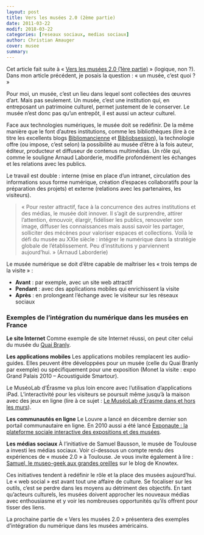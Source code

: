 ```yaml
---
layout: post
title: Vers les musées 2.0 (2ème partie)
date: 2011-03-22
modif: 2018-03-22
categories: [reseaux sociaux, medias sociaux]
author: Christian Amauger
cover: musee
summary:
---
```


Cet article fait suite à « [Vers les musées 2.0 (1ère partie)](vers-les-musees-2-0-1ere-partie.html "Vers les musées 2.0 (1ère partie)") » (logique, non ?). Dans mon article précédent, je posais la question : « un musée, c’est quoi ? »

Pour moi, un musée, c’est un lieu dans lequel sont collectées des œuvres d’art. Mais pas seulement. Un musée, c’est une institution qui, en entreposant un patrimoine culturel, permet justement de le conserver. Le musée n’est donc pas qu’un entrepôt, il est aussi un acteur culturel.

Face aux technologies numériques, le musée doit se redéfinir. De la même manière que le font d’autres institutions, comme les bibliothèques (lire à ce titre les excellents blogs [Bibliomancienne](http://bibliomancienne.wordpress.com/) et [Bibliobsession](http://www.bibliobsession.net/)), la technologie offre (ou impose, c’est selon) la possibilité au musée d’être à la fois auteur, éditeur, producteur et diffuseur de contenus multimédias. Un rôle qui, comme le souligne Arnaud Laborderie, modifie profondément les échanges et les relations avec les publics.

Le travail est double : interne (mise en place d’un intranet, circulation des informations sous forme numérique, création d’espaces collaboratifs pour la préparation des projets) et externe (relations avec les partenaires, les visiteurs).

> « Pour rester attractif, face à la concurrence des autres institutions et des médias, le musée doit innover. Il s’agit de surprendre, attirer l’attention, émouvoir, élargir, fidéliser les publics, renouveler son image, diffuser les connaissances mais aussi savoir les partager, solliciter des mécènes pour valoriser espaces et collections. Voilà le défi du musée au XXIe siècle : intégrer le numérique dans la stratégie globale de l’établissement. Peu d’institutions y parviennent aujourd’hui. » (Arnaud Laborderie)

Le musée numérique se doit d’être capable de maîtriser les « trois temps de la visite » :
- **Avant** : par exemple, avec un site web attractif
- **Pendant** : avec des applications mobiles qui enrichissent la visite
- **Après** : en prolongeant l’échange avec le visiteur sur les réseaux sociaux

### Exemples de l’intégration du numérique dans les musées en France

**Le site Internet**
Comme exemple de site Internet réussi, on peut citer celui du musée du [Quai Branly](http://www.quaibranly.fr/).

**Les applications mobiles**
Les applications mobiles remplacent les audio-guides. Elles peuvent être développées pour un musée (celle du Quai Branly par exemple) ou spécifiquement pour une exposition (Monet la visite : expo Grand Palais 2010 – Acoustiguide Smartour).

Le MuséoLab d’Érasme va plus loin encore avec l’utilisation d’applications iPad. L’interactivité pour les visiteurs se poursuit même jusqu’à la maison avec des jeux en ligne (lire à ce sujet : [Le MuséoLab d’Erasme dans et hors les murs](http://www.knowtex.com/blog/le-museolab-d’erasme-dans-et-hors-les-murs/)).

**Les communautés en ligne**
Le Louvre a lancé en décembre dernier son portail communautaire en ligne. En 2010 aussi a été lancé [Exponaute : la plateforme sociale interactive des expositions et des musées](exponaute-la-plateforme-sociale-interactive-des-expositions-et-des-musees.html).

**Les médias sociaux**
À l’initiative de Samuel Bausson, le musée de Toulouse a investi les médias sociaux. Voir ci-dessous un compte rendu des expériences de « musée 2.0 » à Toulouse. Je vous invite également à lire : [Samuel, le museo-geek aux grandes oreilles](http://www.knowtex.com/blog/samuel-le-museo-geek-aux-grandes-oreilles/) sur le blog de Knowtex.

Ces initiatives tendent à redéfinir le rôle et la place des musées aujourd’hui. Le « web social » est avant tout une affaire de culture. Se focaliser sur les outils, c’est se perdre dans les moyens au détriment des objectifs. En tant qu’acteurs culturels, les musées doivent approcher les nouveaux médias avec enthousiasme et y voir les nombreuses opportunités qu’ils offrent pour tisser des liens.

La prochaine partie de « Vers les musées 2.0 » présentera des exemples d’intégration du numérique dans les musées américains.
